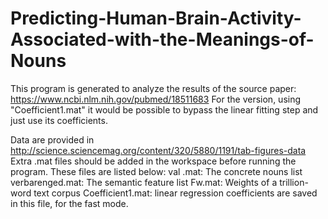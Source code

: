 # Predicting-Human-Brain-Activity-Associated-with-the-Meanings-of-Nouns
This program is generated to analyze the results of the source paper: https://www.ncbi.nlm.nih.gov/pubmed/18511683
For the <fast> version, using "Coefficient1.mat" it would be possible to bypass the linear fitting step and just use its coefficients.

Data are provided in http://science.sciencemag.org/content/320/5880/1191/tab-figures-data
Extra .mat files should be added in the workspace before running the program. These files are listed below:
val .mat: The concrete nouns list
verbarenged.mat: The semantic feature list
Fw.mat: Weights of a trillion-word text corpus 
Coefficient1.mat: linear regression coefficients are saved in this file, for the fast mode.

